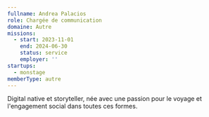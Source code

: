 ```yaml
---
fullname: Andrea Palacios
role: Chargée de communication
domaine: Autre
missions:
  - start: 2023-11-01
    end: 2024-06-30
    status: service
    employer: ''
startups:
  - monstage
memberType: autre
---
```


Digital native et storyteller, née avec une passion pour le voyage et l'engagement social dans toutes ces formes.

